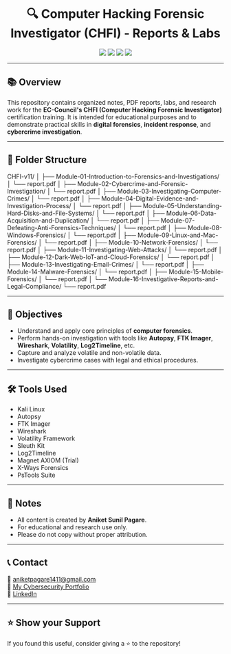 
<h1 align="center">🔍 Computer Hacking Forensic Investigator (CHFI) - Reports & Labs</h1>

<p align="center">
  <img src="https://img.shields.io/badge/Status-In%20Progress-blue.svg">
  <img src="https://img.shields.io/badge/Modules-Complete%20List-orange">
  <img src="https://img.shields.io/badge/Made%20By-Aniket%20Sunil%20Pagare-success">
  <img src="https://img.shields.io/badge/CHFI-v11-informational">
</p>

---

## 📚 Overview

This repository contains organized notes, PDF reports, labs, and research work for the **EC-Council's CHFI (Computer Hacking Forensic Investigator)** certification training. It is intended for educational purposes and to demonstrate practical skills in **digital forensics**, **incident response**, and **cybercrime investigation**.

---

## 📁 Folder Structure

CHFI-v11/
│
├── Module-01-Introduction-to-Forensics-and-Investigations/
│ └── report.pdf
│
├── Module-02-Cybercrime-and-Forensic-Investigation/
│ └── report.pdf
│
├── Module-03-Investigating-Computer-Crimes/
│ └── report.pdf
│
├── Module-04-Digital-Evidence-and-Investigation-Process/
│ └── report.pdf
│
├── Module-05-Understanding-Hard-Disks-and-File-Systems/
│ └── report.pdf
│
├── Module-06-Data-Acquisition-and-Duplication/
│ └── report.pdf
│
├── Module-07-Defeating-Anti-Forensics-Techniques/
│ └── report.pdf
│
├── Module-08-Windows-Forensics/
│ └── report.pdf
│
├── Module-09-Linux-and-Mac-Forensics/
│ └── report.pdf
│
├── Module-10-Network-Forensics/
│ └── report.pdf
│
├── Module-11-Investigating-Web-Attacks/
│ └── report.pdf
│
├── Module-12-Dark-Web-IoT-and-Cloud-Forensics/
│ └── report.pdf
│
├── Module-13-Investigating-Email-Crimes/
│ └── report.pdf
│
├── Module-14-Malware-Forensics/
│ └── report.pdf
│
├── Module-15-Mobile-Forensics/
│ └── report.pdf
│
└── Module-16-Investigative-Reports-and-Legal-Compliance/
└── report.pdf


---

## 🚀 Objectives

- Understand and apply core principles of **computer forensics**.
- Perform hands-on investigation with tools like **Autopsy**, **FTK Imager**, **Wireshark**, **Volatility**, **Log2Timeline**, etc.
- Capture and analyze volatile and non-volatile data.
- Investigate cybercrime cases with legal and ethical procedures.

---

## 🛠 Tools Used

- Kali Linux
- Autopsy
- FTK Imager
- Wireshark
- Volatility Framework
- Sleuth Kit
- Log2Timeline
- Magnet AXIOM (Trial)
- X-Ways Forensics
- PsTools Suite

---

## 📌 Notes

- All content is created by **Aniket Sunil Pagare**.
- For educational and research use only.
- Please do not copy without proper attribution.

---

## 📞 Contact

📧 aniketpagare1411@gmail.com  
📁 [My Cybersecurity Portfolio](https://yourportfolio.link)  
🔗 [LinkedIn](https://www.linkedin.com/in/aniketpagare)  

---

## ⭐ Show your Support

If you found this useful, consider giving a ⭐ to the repository!
